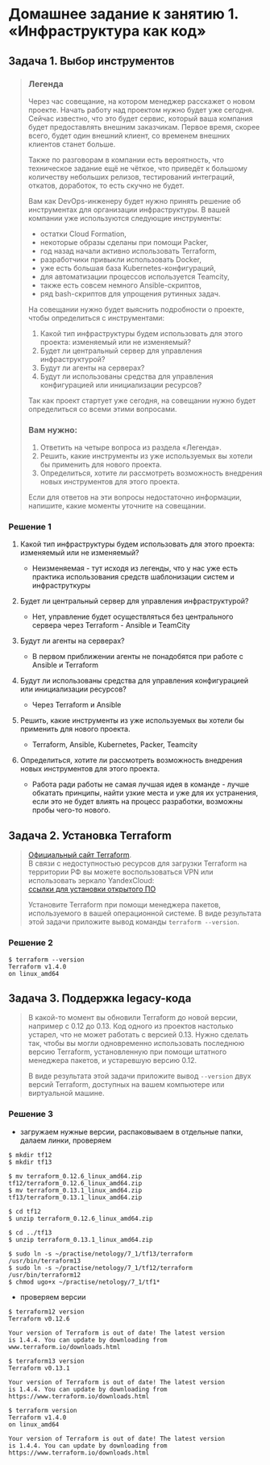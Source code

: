 # Домашнее задание к занятию 1. «Инфраструктура как код»

## Задача 1. Выбор инструментов
>  
> ### Легенда
>  
> Через час совещание, на котором менеджер расскажет о новом проекте. Начать работу над проектом нужно 
> будет уже сегодня. 
> Сейчас известно, что это будет сервис, который ваша компания будет предоставлять внешним заказчикам.
> Первое время, скорее всего, будет один внешний клиент, со временем внешних клиентов станет больше.
> 
> Также по разговорам в компании есть вероятность, что техническое задание ещё не чёткое, что приведёт к большому
> количеству небольших релизов, тестирований интеграций, откатов, доработок, то есть скучно не будет.  
>    
> Вам как DevOps-инженеру будет нужно принять решение об инструментах для организации инфраструктуры.
> В вашей компании уже используются следующие инструменты: 
> 
> - остатки Сloud Formation, 
> - некоторые образы сделаны при помощи Packer,
> - год назад начали активно использовать Terraform, 
> - разработчики привыкли использовать Docker, 
> - уже есть большая база Kubernetes-конфигураций, 
> - для автоматизации процессов используется Teamcity, 
> - также есть совсем немного Ansible-скриптов, 
> - ряд bash-скриптов для упрощения рутинных задач.  
> 
> На совещании нужно будет выяснить подробности о проекте, чтобы определиться с инструментами:
> 
> 1. Какой тип инфраструктуры будем использовать для этого проекта: изменяемый или не изменяемый?
> 1. Будет ли центральный сервер для управления инфраструктурой?
> 1. Будут ли агенты на серверах?
> 1. Будут ли использованы средства для управления конфигурацией или инициализации ресурсов? 
>  
> Так как проект стартует уже сегодня, на совещании нужно будет определиться со всеми этими вопросами.
> 
> ### Вам нужно:
> 
> 1. Ответить на четыре вопроса из раздела «Легенда».
> 1. Решить, какие инструменты из уже используемых вы хотели бы применить для нового проекта.
> 1. Определиться, хотите ли рассмотреть возможность внедрения новых инструментов для этого проекта.
> 
> Если для ответов на эти вопросы недостаточно информации, напишите, какие моменты уточните на совещании.
> 

### Решение 1

1. Какой тип инфраструктуры будем использовать для этого проекта: изменяемый или не изменяемый?
   - Неизменяемая - тут исходя из легенды, что у нас уже есть практика использования средств шаблонизации систем и инфраструткуры    

2. Будет ли центральный сервер для управления инфраструктурой?
    - Нет, управление будет осуществляться без центрального сервера через Terraform - Ansible и TeamCity

3. Будут ли агенты на серверах?
   - В первом приближении агенты не понадобятся при работе с Ansible и Terraform  
    
4. Будут ли использованы средства для управления конфигурацией или инициализации ресурсов?
   - Через Terraform и Ansible   

5. Решить, какие инструменты из уже используемых вы хотели бы применить для нового проекта.
   - Terraform, Ansible, Kubernetes, Packer, Teamcity
6. Определиться, хотите ли рассмотреть возможность внедрения новых инструментов для этого проекта.
   - Работа ради работы не самая лучшая идея в команде - лучше обкатать принципы, найти узкие места и уже для их устранения, если это не будет влиять на процесс разработки, возможны пробы чего-то нового.

## Задача 2. Установка Terraform
> 
> [Официальный сайт Terraform](https://www.terraform.io/).   
> В связи с недоступностью ресурсов для загрузки Terraform на территории РФ вы можете воспользоваться VPN или использовать зеркало YandexCloud:      
> [ссылки для установки открытого ПО](https://github.com/netology-code/devops-materials/blob/master/README.md)
> 
> Установите Terraform при помощи менеджера пакетов, используемого в вашей операционной системе.
> В виде результата этой задачи приложите вывод команды `terraform --version`.
> 

### Решение 2
```
$ terraform --version
Terraform v1.4.0
on linux_amd64
```
## Задача 3. Поддержка legacy-кода
> 
> В какой-то момент вы обновили Terraform до новой версии, например с 0.12 до 0.13. 
> Код одного из проектов настолько устарел, что не может работать с версией 0.13. 
> Нужно сделать так, чтобы вы могли одновременно использовать последнюю версию Terraform, установленную при помощи
> штатного менеджера пакетов, и устаревшую версию 0.12. 
> 
> В виде результата этой задачи приложите вывод `--version` двух версий Terraform, доступных на вашем компьютере 
> или виртуальной машине.
>

### Решение 3
- загружаем нужные версии, распаковываем в отдельные папки, далаем линки, проверяем

```commandline
$ mkdir tf12
$ mkdir tf13

$ mv terraform_0.12.6_linux_amd64.zip tf12/terraform_0.12.6_linux_amd64.zip
$ mv terraform_0.13.1_linux_amd64.zip tf13/terraform_0.13.1_linux_amd64.zip

$ cd tf12
$ unzip terraform_0.12.6_linux_amd64.zip

$ cd ../tf13
$ unzip terraform_0.13.1_linux_amd64.zip

$ sudo ln -s ~/practise/netology/7_1/tf13/terraform /usr/bin/terraform13
$ sudo ln -s ~/practise/netology/7_1/tf12/terraform /usr/bin/terraform12
$ chmod ugo+x ~/practise/netology/7_1/tf1*
```

- проверяем версии
```commandline
$ terraform12 version
Terraform v0.12.6

Your version of Terraform is out of date! The latest version
is 1.4.4. You can update by downloading from www.terraform.io/downloads.html

$ terraform13 version
Terraform v0.13.1

Your version of Terraform is out of date! The latest version
is 1.4.4. You can update by downloading from https://www.terraform.io/downloads.html

$ terraform version
Terraform v1.4.0
on linux_amd64

Your version of Terraform is out of date! The latest version
is 1.4.4. You can update by downloading from https://www.terraform.io/downloads.html
```